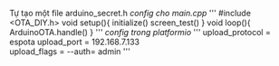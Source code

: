 Tự tạo một file arduino_secret.h
*config cho main.cpp*
'''
#include <OTA_DIY.h>
void setup(){
  initialize()
  screen_test()
}
void loop(){
  ArduinoOTA.handle()
}
'''
*config trong platformio*
'''
upload_protocol = espota
upload_port     = 192.168.7.133       
upload_flags    =
   --auth= admin
'''

